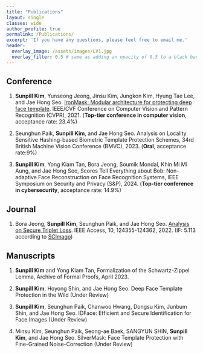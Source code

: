 ```yaml
---
title: "Publications"
layout: single
classes: wide
author_profile: true
permalink: /Publications/
excerpt: 'If you have any questions, please feel free to email me.'
header:
  overlay_image: /assets/images/LV1.jpg
  overlay_filter: 0.5 # same as adding an opacity of 0.5 to a black background
---
```


## Conference

1. **Sunpill Kim**, Yunseong Jeong, Jinsu Kim, Jungkon Kim, Hyung Tae Lee, and Jae Hong Seo. <A href="https://openaccess.thecvf.com/content/CVPR2021/html/Kim_IronMask_Modular_Architecture_for_Protecting_Deep_Face_Template_CVPR_2021_paper.html">IronMask: Modular architecture for protecting deep face template</A>. IEEE/CVF Conference on Computer Vision and Pattern Recognition (CVPR), 2021. (**Top-tier conference in computer vision**, acceptance rate: 23.4%)

2. Seunghun Paik, **Sunpill Kim**, and Jae Hong Seo. Analysis on Locality Sensitive Hashing-based Biometric Template Protection Schemes, 34rd British Machine Vision Conference (BMVC), 2023. (**Oral**, acceptance rate:9%)

3. **Sunpill Kim**, Yong Kiam Tan, Bora Jeong, Soumik Mondal, Khin Mi Mi Aung, and Jae Hong Seo, Scores Tell Everything about Bob: Non-adaptive Face Reconstruction on Face Recognition Systems, IEEE Symposium on Security and Privacy (S&P), 2024. (**Top-tier conference in cybersecurity**, acceptance rate: 14.9%)

## Journal

1. Bora Jeong, **Sunpill Kim**, Seunghun Paik, and Jae Hong Seo. <A href="https://ieeexplore.ieee.org/document/9965373">Analysis on Secure Triplet Loss</A>. IEEE Access, 10, 124355-124362, 2022. (IF: 5.113 according to <A href="https://www.scimagojr.com/">SCImago</A>)

## Manuscripts

1. **Sunpill Kim** and Yong Kiam Tan, Formalization of the Schwartz-Zippel Lemma, Archive of Formal Proofs, April 2023.

2. **Sunpill Kim**, Hoyong Shin, and Jae Hong Seo. Deep Face Template Protection in the Wild (Under Review)

3. **Sunpill Kim**, Seunghun Paik, Chanwoo Hwang, Dongsu Kim, Junbum Shin, and Jae Hong Seo. IDFace: Efficient and Secure Identification for Face Images (Under Review)

4. Minsu Kim, Seunghun Paik, Seong-ae Baek, SANGYUN SHIN, **Sunpill Kim**, and Jae Hong Seo. SilverMask: Face Template Protection with Fine-Grained Noise-Correction (Under Review)








